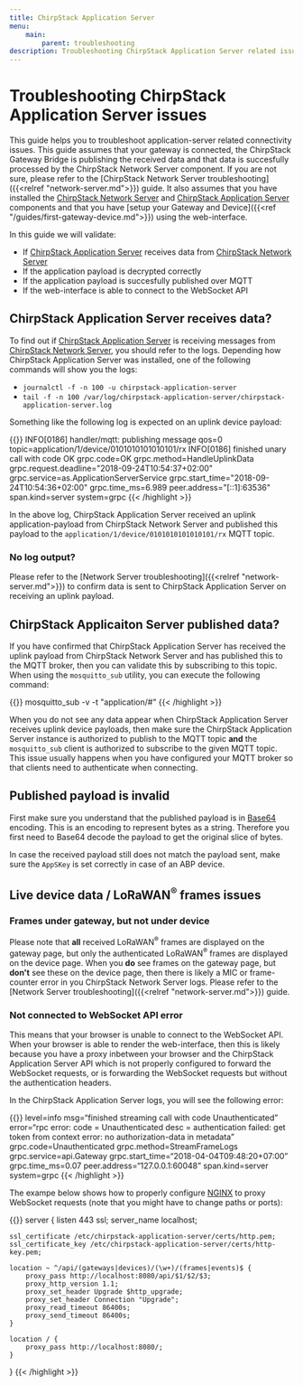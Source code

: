 ```yaml
---
title: ChirpStack Application Server
menu:
    main:
        parent: troubleshooting
description: Troubleshooting ChirpStack Application Server related issues.
---
```


# Troubleshooting ChirpStack Application Server issues

This guide helps you to troubleshoot application-server related connectivity issues.
This guide assumes that your gateway is connected, the ChirpStack Gateway Bridge
is publishing the received data and that data is succesfully processed by the
ChirpStack Network Server component. If you are not sure, please refer to the
[ChirpStack Network Server troubleshooting]({{<relref "network-server.md">}}) guide.
It also assumes that you have installed the [ChirpStack Network Server](/network-server/)
and [ChirpStack Application Server](/application-server/) components and that you have
[setup your Gateway and Device]({{<ref "/guides/first-gateway-device.md">}})
using the web-interface.

In this guide we will validate:

* If [ChirpStack Application Server](/application-server/) receives data from [ChirpStack Network Server](/network-server/)
* If the application payload is decrypted correctly
* If the application payload is succesfully published over MQTT
* If the web-interface is able to connect to the WebSocket API

## ChirpStack Application Server receives data?


To find out if [ChirpStack Application Server](/application-server/) is receiving messages from 
[ChirpStack Network Server](/network-server/), you should refer to the logs. Depending how ChirpStack
Application Server was installed, one of the following commands will show you the logs:

* `journalctl -f -n 100 -u chirpstack-application-server`
* `tail -f -n 100 /var/log/chirpstack-application-server/chirpstack-application-server.log`

Something like the following log is expected on an uplink device payload:

{{<highlight text>}}
INFO[0186] handler/mqtt: publishing message              qos=0 topic=application/1/device/0101010101010101/rx
INFO[0186] finished unary call with code OK              grpc.code=OK grpc.method=HandleUplinkData grpc.request.deadline="2018-09-24T10:54:37+02:00" grpc.service=as.ApplicationServerService grpc.start_time="2018-09-24T10:54:36+02:00" grpc.time_ms=6.989 peer.address="[::1]:63536" span.kind=server system=grpc
{{< /highlight >}}

In the above log, ChirpStack Application Server received an uplink application-payload from
ChirpStack Network Server and published this payload to the `application/1/device/0101010101010101/rx`
MQTT topic.

### No log output?

Please refer to the [Network Server troubleshooting]({{<relref "network-server.md">}})
to confirm data is sent to ChirpStack Application Server on receiving an uplink payload.

## ChirpStack Applicaiton Server published data?

If you have confirmed that ChirpStack Application Server has received the uplink payload
from ChirpStack Network Server and has published this to the MQTT broker, then you can
validate this by subscribing to this topic. When using the `mosquitto_sub`
utility, you can execute the following command:

{{<highlight bash>}}
mosquitto_sub -v -t "application/#"
{{< /highlight >}}

When you do not see any data appear when ChirpStack Application Server receives uplink device
payloads, then make sure the ChirpStack Application Server instance is authorized to publish
to the MQTT topic **and** the `mosquitto_sub` client is authorized to subscribe
to the given MQTT topic. This issue usually happens when you have configured
your MQTT broker so that clients need to authenticate when connecting.

## Published payload is invalid

First make sure you understand that the published payload is in [Base64](https://en.wikipedia.org/wiki/Base64)
encoding. This is an encoding to represent bytes as a string. Therefore you
first need to Base64 decode the payload to get the original slice of bytes.

In case the received payload still does not match the payload sent, make sure
the `AppSKey` is set correctly in case of an ABP device.

## Live device data / LoRaWAN<sup>&reg;</sup> frames issues

### Frames under gateway, but not under device

Please note that **all** received LoRaWAN<sup>&reg;</sup> frames are displayed on the gateway
page, but only the authenticated LoRaWAN<sup>&reg;</sup> frames are displayed on the device
page. When you **do** see frames on the gateway page, but **don't** see these
on the device page, then there is likely a MIC or frame-counter error in you
ChirpStack Network Server logs. Please refer to the [Network Server troubleshooting]({{<relref "network-server.md">}})
guide.

### Not connected to WebSocket API error

This means that your browser is unable to connect to the WebSocket API.
When your browser is able to render the web-interface, then this is likely
because you have a proxy inbetween your browser and the ChirpStack Application Server API
which is not properly configured to forward the WebSocket requests, or is
forwarding the WebSocket requests but without the authentication headers.

In the ChirpStack Application Server logs, you will see the following error:

{{<highlight text>}}
level=info msg=“finished streaming call with code Unauthenticated” error=“rpc error: code = Unauthenticated desc = authentication failed: get token from context error: no authorization-data in metadata” grpc.code=Unauthenticated grpc.method=StreamFrameLogs grpc.service=api.Gateway grpc.start_time=“2018-04-04T09:48:20+07:00” grpc.time_ms=0.07 peer.address=“127.0.0.1:60048” span.kind=server system=grpc
{{< /highlight >}}

The exampe below shows how to properly configure [NGINX](http://nginx.org/)
to proxy WebSocket requests (note that you might have to change paths or
ports):

{{<highlight nginx>}}
server {
	listen 443 ssl;
	server_name localhost;

	ssl_certificate /etc/chirpstack-application-server/certs/http.pem;
	ssl_certificate_key /etc/chirpstack-application-server/certs/http-key.pem;

	location ~ ^/api/(gateways|devices)/(\w+)/(frames|events)$ {
		proxy_pass http://localhost:8080/api/$1/$2/$3;
		proxy_http_version 1.1;
		proxy_set_header Upgrade $http_upgrade;
		proxy_set_header Connection "Upgrade";
		proxy_read_timeout 86400s;
		proxy_send_timeout 86400s;
	}

	location / {
		proxy_pass http://localhost:8080/;
	}
}
{{< /highlight >}}
